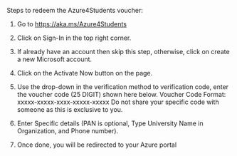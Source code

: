 Steps to redeem the Azure4Students voucher: 

1. Go to https://aka.ms/Azure4Students 

2. Click on Sign-In in the top right corner. 

3. If already have an account then skip this step, otherwise, click on create a new Microsoft account. 

4. Click on the Activate Now button on the page. 

5. Use the drop-down in the verification method to verification code, enter the voucher code (25 DIGIT) shown here below. 
Voucher Code Format: 
xxxxx-xxxxx-xxxx-xxxxx-xxxxx 
Do not share your specific code with someone as this is exclusive to you. 

6. Enter Specific details (PAN is optional, Type University Name in Organization, and Phone number). 

7. Once done, you will be redirected to your Azure portal
